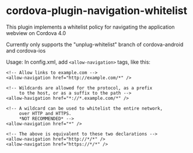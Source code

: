 cordova-plugin-navigation-whitelist
===================================

This plugin implements a whitelist policy for navigating the application webview on Cordova 4.0

Currently only supports the "unplug-whitelist" branch of cordova-android and cordova-ios

Usage:
  In config.xml, add `<allow-navigation>` tags, like this:

    <!-- Allow links to example.com -->
    <allow-navigation href="http://example.com/*" />

    <!-- Wildcards are allowed for the protocol, as a prefix
         to the host, or as a suffix to the path -->
    <allow-havigation href="*://*.example.com/*" />

    <!-- A wildcard can be used to whitelist the entire network,
         over HTTP and HTTPS.
         *NOT RECOMMENDED* -->
    <allow-navigation href="*" />

    <!-- The above is equivalent to these two declarations -->
    <allow-navigation href="http://*/*" />
    <allow-navigation href="https://*/*" />
